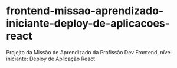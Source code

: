 # frontend-missao-aprendizado-iniciante-deploy-de-aplicacoes-react
Projejto da Missão de Aprendizado da Profissão Dev Frontend, nível iniciante: Deploy de Aplicação React
